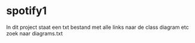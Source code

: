 # spotify1
In dit project staat een txt bestand met alle links naar de class diagram etc
zoek naar diagrams.txt
